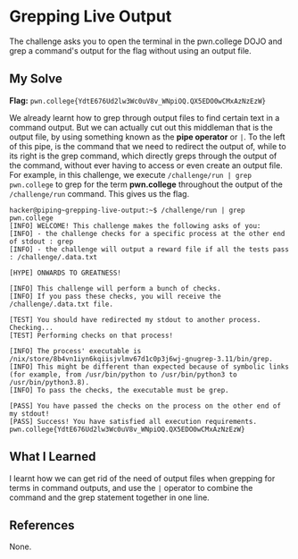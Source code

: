 # Grepping Live Output
The challenge asks you to open the terminal in the pwn.college DOJO and grep a command's output for the flag without using an output file.

## My Solve
**Flag:** `pwn.college{YdtE676Ud2lw3Wc0uV8v_WNpiOQ.QX5EDO0wCMxAzNzEzW}`

We already learnt how to grep through output files to find certain text in a command output. But we can actually cut out this middleman that is the output file, by using something known as the **pipe operator** or `|`. To the left of this pipe, is the command that we need to redirect the output of, while to its right is the grep command, which directly greps through the output of the command, without ever having to access or even create an output file. For example, in this challenge, we execute `/challenge/run | grep pwn.college` to grep for the term **pwn.college** throughout the output of the `/challenge/run` command. This gives us the flag.


```
hacker@piping~grepping-live-output:~$ /challenge/run | grep pwn.college
[INFO] WELCOME! This challenge makes the following asks of you:
[INFO] - the challenge checks for a specific process at the other end of stdout : grep
[INFO] - the challenge will output a reward file if all the tests pass : /challenge/.data.txt

[HYPE] ONWARDS TO GREATNESS!

[INFO] This challenge will perform a bunch of checks.
[INFO] If you pass these checks, you will receive the /challenge/.data.txt file.

[TEST] You should have redirected my stdout to another process. Checking...
[TEST] Performing checks on that process!

[INFO] The process' executable is /nix/store/8b4vn1iyn6kqiisjvlmv67d1c0p3j6wj-gnugrep-3.11/bin/grep.
[INFO] This might be different than expected because of symbolic links (for example, from /usr/bin/python to /usr/bin/python3 to /usr/bin/python3.8).
[INFO] To pass the checks, the executable must be grep.

[PASS] You have passed the checks on the process on the other end of my stdout!
[PASS] Success! You have satisfied all execution requirements.
pwn.college{YdtE676Ud2lw3Wc0uV8v_WNpiOQ.QX5EDO0wCMxAzNzEzW}
```


## What I Learned
I learnt how we can get rid of the need of output files when grepping for terms in command outputs, and use the `|` operator to combine the command and the grep statement together in one line.

## References
None.